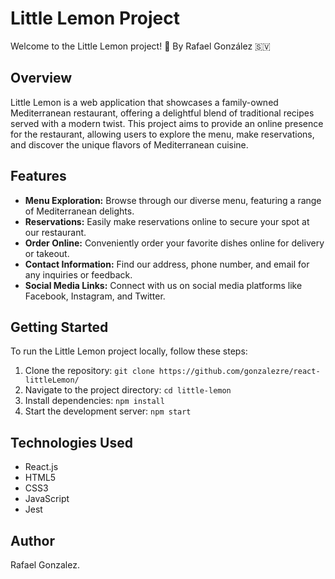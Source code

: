 # Little Lemon Project

Welcome to the Little Lemon project! 🍋 By Rafael González 🇸🇻

## Overview

Little Lemon is a web application that showcases a family-owned Mediterranean restaurant, offering a delightful blend of traditional recipes served with a modern twist. This project aims to provide an online presence for the restaurant, allowing users to explore the menu, make reservations, and discover the unique flavors of Mediterranean cuisine.

## Features

- **Menu Exploration:** Browse through our diverse menu, featuring a range of Mediterranean delights.
- **Reservations:** Easily make reservations online to secure your spot at our restaurant.
- **Order Online:** Conveniently order your favorite dishes online for delivery or takeout.
- **Contact Information:** Find our address, phone number, and email for any inquiries or feedback.
- **Social Media Links:** Connect with us on social media platforms like Facebook, Instagram, and Twitter.

## Getting Started

To run the Little Lemon project locally, follow these steps:

1. Clone the repository: `git clone https://github.com/gonzalezre/react-littleLemon/`
2. Navigate to the project directory: `cd little-lemon`
3. Install dependencies: `npm install`
4. Start the development server: `npm start`

## Technologies Used

- React.js
- HTML5
- CSS3
- JavaScript
- Jest

## Author

Rafael Gonzalez.
